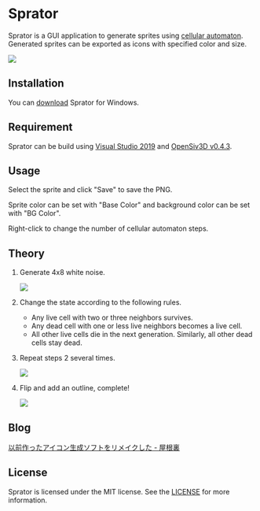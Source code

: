 # Sprator

Sprator is a GUI application to generate sprites using [cellular automaton](https://en.wikipedia.org/wiki/Cellular_automaton). Generated sprites can be exported as icons with specified color and size.

![](https://user-images.githubusercontent.com/59264002/72552708-d2453b80-38da-11ea-8059-5fb624933144.png)

## Installation

You can [download](https://github.com/yurkth/sprator/releases) Sprator for Windows.

## Requirement

Sprator can be build using [Visual Studio 2019](https://visualstudio.microsoft.com/ja/vs/) and [OpenSiv3D v0.4.3](https://github.com/Siv3D/OpenSiv3D).

## Usage

Select the sprite and click "Save" to save the PNG.

Sprite color can be set with "Base Color" and background color can be set with "BG Color".

Right-click to change the number of cellular automaton steps.

## Theory

1. Generate 4x8 white noise.

   ![](https://user-images.githubusercontent.com/59264002/76070404-d38c0e00-5fd7-11ea-9ec2-674813c12490.png)

2. Change the state according to the following rules.

   - Any live cell with two or three neighbors survives.
   - Any dead cell with one or less live neighbors becomes a live cell.
   - All other live cells die in the next generation. Similarly, all other dead cells stay dead.

3. Repeat steps 2 several times.

   ![](https://user-images.githubusercontent.com/59264002/76137835-c8db8280-6084-11ea-80e8-68d436590d7b.png)

4. Flip and add an outline, complete!

   ![](https://user-images.githubusercontent.com/59264002/76070456-e56db100-5fd7-11ea-9fed-4c178bf0a756.png)

## Blog

[以前作ったアイコン生成ソフトをリメイクした - 屋根裏](https://yurkth.hateblo.jp/entry/sprite-generator)

## License

Sprator is licensed under the MIT license. See the [LICENSE](/LICENSE) for more information.

